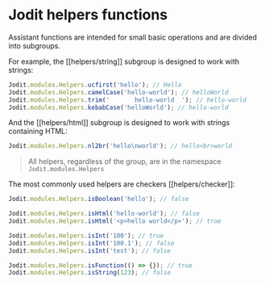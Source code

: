 # Jodit helpers functions

Assistant functions are intended for small basic operations and are divided into subgroups.

For example, the [[helpers/string]] subgroup is designed to work with strings:

```js
Jodit.modules.Helpers.ucfirst('hello'); // Hello
Jodit.modules.Helpers.camelCase('hello-world'); // helloWorld
Jodit.modules.Helpers.trim('       hello-world  '); // hello-world
Jodit.modules.Helpers.kebabCase('helloWorld'); // hello-world
```

And the [[helpers/html]] subgroup is designed to work with strings containing HTML:

```js
Jodit.modules.Helpers.nl2br('hello\nworld'); // hello<br>world
```

> All helpers, regardless of the group, are in the namespace `Jodit.modules.Helpers`

The most commonly used helpers are checkers [[helpers/checker]]:

```js
Jodit.modules.Helpers.isBoolean('hello'); // false

Jodit.modules.Helpers.isHtml('hello-world'); // false
Jodit.modules.Helpers.isHtml('<p>hello world</p>'); // true

Jodit.modules.Helpers.isInt('100'); // true
Jodit.modules.Helpers.isInt('100.1'); // false
Jodit.modules.Helpers.isInt('test'); // false

Jodit.modules.Helpers.isFunction(() => {}); // true
Jodit.modules.Helpers.isString(123); // false
```
